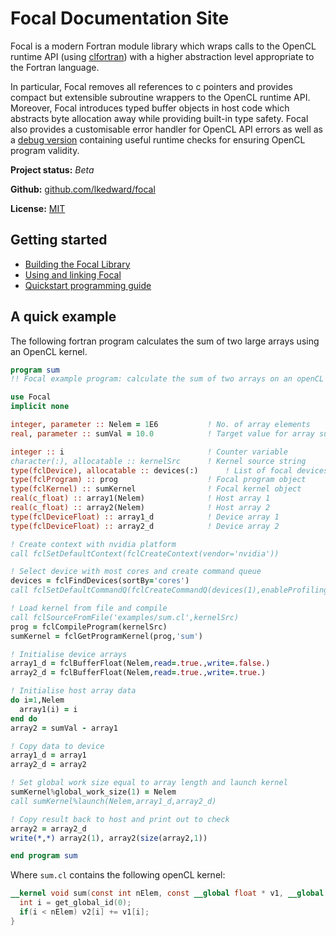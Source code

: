 # Focal Documentation Site

Focal is a modern Fortran module library which wraps calls to the OpenCL runtime API (using [clfortran](https://github.com/cass-support/clfortran)) with a higher abstraction level appropriate to the Fortran language.

In particular, Focal removes all references to c pointers and provides compact but extensible subroutine wrappers to the OpenCL runtime API.
Moreover, Focal introduces typed buffer objects in host code which abstracts byte allocation away while providing built-in type safety.
Focal also provides a customisable error handler for OpenCL API errors as well as a [debug version](../errors#2-runtime-debug-checks) containing useful runtime checks for
ensuring OpenCL program validity.

__Project status:__ *Beta*

__Github:__ [github.com/lkedward/focal](https://github.com/LKedward/focal)

__License:__ [MIT](https://github.com/LKedward/focal/blob/master/LICENSE)

## Getting started

* [Building the Focal Library](build)
* [Using and linking Focal](linking)
* [Quickstart programming guide](quickstart)


## A quick example
The following fortran program calculates the sum of two large arrays using an OpenCL kernel.

```fortran
program sum
!! Focal example program: calculate the sum of two arrays on an openCL device

use Focal
implicit none

integer, parameter :: Nelem = 1E6           ! No. of array elements
real, parameter :: sumVal = 10.0            ! Target value for array sum

integer :: i                                ! Counter variable
character(:), allocatable :: kernelSrc      ! Kernel source string
type(fclDevice), allocatable :: devices(:)      ! List of focal devices
type(fclProgram) :: prog                    ! Focal program object
type(fclKernel) :: sumKernel                ! Focal kernel object
real(c_float) :: array1(Nelem)              ! Host array 1
real(c_float) :: array2(Nelem)              ! Host array 2
type(fclDeviceFloat) :: array1_d            ! Device array 1
type(fclDeviceFloat) :: array2_d            ! Device array 2

! Create context with nvidia platform
call fclSetDefaultContext(fclCreateContext(vendor='nvidia'))

! Select device with most cores and create command queue
devices = fclFindDevices(sortBy='cores')
call fclSetDefaultCommandQ(fclCreateCommandQ(devices(1),enableProfiling=.true.))

! Load kernel from file and compile
call fclSourceFromFile('examples/sum.cl',kernelSrc)
prog = fclCompileProgram(kernelSrc)
sumKernel = fclGetProgramKernel(prog,'sum')

! Initialise device arrays
array1_d = fclBufferFloat(Nelem,read=.true.,write=.false.)
array2_d = fclBufferFloat(Nelem,read=.true.,write=.true.)

! Initialise host array data
do i=1,Nelem
  array1(i) = i
end do
array2 = sumVal - array1

! Copy data to device
array1_d = array1
array2_d = array2

! Set global work size equal to array length and launch kernel
sumKernel%global_work_size(1) = Nelem
call sumKernel%launch(Nelem,array1_d,array2_d)

! Copy result back to host and print out to check
array2 = array2_d
write(*,*) array2(1), array2(size(array2,1))

end program sum
```

Where `sum.cl` contains the following openCL kernel:
```openCL
__kernel void sum(const int nElem, const __global float * v1, __global float * v2){
  int i = get_global_id(0);
  if(i < nElem) v2[i] += v1[i];
}
```
